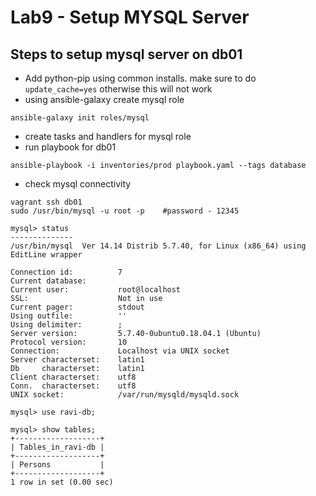 # Lab9 - Setup MYSQL Server


## Steps to setup mysql server on db01

- Add python-pip using common installs. make sure to do `update_cache=yes` otherwise this will not work
- using ansible-galaxy create mysql role
```
ansible-galaxy init roles/mysql
```
- create tasks and handlers for mysql role
- run playbook for db01
```
ansible-playbook -i inventories/prod playbook.yaml --tags database
```
- check mysql connectivity
```
vagrant ssh db01
sudo /usr/bin/mysql -u root -p    #password - 12345

mysql> status
--------------
/usr/bin/mysql  Ver 14.14 Distrib 5.7.40, for Linux (x86_64) using  EditLine wrapper

Connection id:          7
Current database:
Current user:           root@localhost
SSL:                    Not in use
Current pager:          stdout
Using outfile:          ''
Using delimiter:        ;
Server version:         5.7.40-0ubuntu0.18.04.1 (Ubuntu)
Protocol version:       10
Connection:             Localhost via UNIX socket
Server characterset:    latin1
Db     characterset:    latin1
Client characterset:    utf8
Conn.  characterset:    utf8
UNIX socket:            /var/run/mysqld/mysqld.sock

mysql> use ravi-db;

mysql> show tables;
+-------------------+
| Tables_in_ravi-db |
+-------------------+
| Persons           |
+-------------------+
1 row in set (0.00 sec)
```

